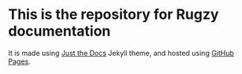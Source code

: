 # This is the repository for Rugzy documentation

It is made using [Just the Docs](https://just-the-docs.github.io/just-the-docs/) Jekyll theme,
and hosted using [GitHub Pages](https://pages.github.com/).
